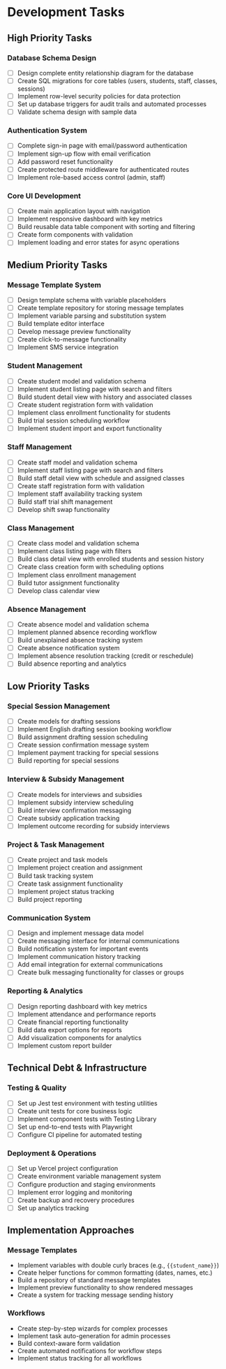 # Development Tasks

## High Priority Tasks

### Database Schema Design
- [ ] Design complete entity relationship diagram for the database
- [ ] Create SQL migrations for core tables (users, students, staff, classes, sessions)
- [ ] Implement row-level security policies for data protection
- [ ] Set up database triggers for audit trails and automated processes
- [ ] Validate schema design with sample data

### Authentication System
- [ ] Complete sign-in page with email/password authentication
- [ ] Implement sign-up flow with email verification
- [ ] Add password reset functionality
- [ ] Create protected route middleware for authenticated routes
- [ ] Implement role-based access control (admin, staff)

### Core UI Development
- [ ] Create main application layout with navigation
- [ ] Implement responsive dashboard with key metrics
- [ ] Build reusable data table component with sorting and filtering
- [ ] Create form components with validation
- [ ] Implement loading and error states for async operations

## Medium Priority Tasks

### Message Template System
- [ ] Design template schema with variable placeholders
- [ ] Create template repository for storing message templates
- [ ] Implement variable parsing and substitution system
- [ ] Build template editor interface
- [ ] Develop message preview functionality
- [ ] Create click-to-message functionality
- [ ] Implement SMS service integration

### Student Management
- [ ] Create student model and validation schema
- [ ] Implement student listing page with search and filters
- [ ] Build student detail view with history and associated classes
- [ ] Create student registration form with validation
- [ ] Implement class enrollment functionality for students
- [ ] Build trial session scheduling workflow
- [ ] Implement student import and export functionality

### Staff Management
- [ ] Create staff model and validation schema
- [ ] Implement staff listing page with search and filters
- [ ] Build staff detail view with schedule and assigned classes
- [ ] Create staff registration form with validation
- [ ] Implement staff availability tracking system
- [ ] Build staff trial shift management
- [ ] Develop shift swap functionality

### Class Management
- [ ] Create class model and validation schema
- [ ] Implement class listing page with filters
- [ ] Build class detail view with enrolled students and session history
- [ ] Create class creation form with scheduling options
- [ ] Implement class enrollment management
- [ ] Build tutor assignment functionality
- [ ] Develop class calendar view

### Absence Management
- [ ] Create absence model and validation schema
- [ ] Implement planned absence recording workflow
- [ ] Build unexplained absence tracking system
- [ ] Create absence notification system
- [ ] Implement absence resolution tracking (credit or reschedule)
- [ ] Build absence reporting and analytics

## Low Priority Tasks

### Special Session Management
- [ ] Create models for drafting sessions
- [ ] Implement English drafting session booking workflow
- [ ] Build assignment drafting session scheduling
- [ ] Create session confirmation message system
- [ ] Implement payment tracking for special sessions
- [ ] Build reporting for special sessions

### Interview & Subsidy Management
- [ ] Create models for interviews and subsidies
- [ ] Implement subsidy interview scheduling
- [ ] Build interview confirmation messaging
- [ ] Create subsidy application tracking
- [ ] Implement outcome recording for subsidy interviews

### Project & Task Management
- [ ] Create project and task models
- [ ] Implement project creation and assignment
- [ ] Build task tracking system
- [ ] Create task assignment functionality
- [ ] Implement project status tracking
- [ ] Build project reporting

### Communication System
- [ ] Design and implement message data model
- [ ] Create messaging interface for internal communications
- [ ] Build notification system for important events
- [ ] Implement communication history tracking
- [ ] Add email integration for external communications
- [ ] Create bulk messaging functionality for classes or groups

### Reporting & Analytics
- [ ] Design reporting dashboard with key metrics
- [ ] Implement attendance and performance reports
- [ ] Create financial reporting functionality
- [ ] Build data export options for reports
- [ ] Add visualization components for analytics
- [ ] Implement custom report builder

## Technical Debt & Infrastructure

### Testing & Quality
- [ ] Set up Jest test environment with testing utilities
- [ ] Create unit tests for core business logic
- [ ] Implement component tests with Testing Library
- [ ] Set up end-to-end tests with Playwright
- [ ] Configure CI pipeline for automated testing

### Deployment & Operations
- [ ] Set up Vercel project configuration
- [ ] Create environment variable management system
- [ ] Configure production and staging environments
- [ ] Implement error logging and monitoring
- [ ] Create backup and recovery procedures
- [ ] Set up analytics tracking

## Implementation Approaches

### Message Templates
- Implement variables with double curly braces (e.g., `{{student_name}}`)
- Create helper functions for common formatting (dates, names, etc.)
- Build a repository of standard message templates
- Implement preview functionality to show rendered messages
- Create a system for tracking message sending history

### Workflows
- Create step-by-step wizards for complex processes
- Implement task auto-generation for admin processes
- Build context-aware form validation
- Create automated notifications for workflow steps
- Implement status tracking for all workflows 